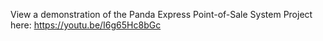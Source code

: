 View a demonstration of the Panda Express Point-of-Sale System Project here: https://youtu.be/I6g65Hc8bGc 
